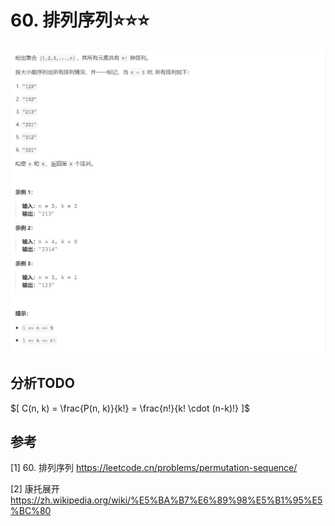 # 60. 排列序列⭐⭐⭐
![](../../../_static/leetcode/lc60_01.png)

## 分析TODO

$[ C(n, k) = \frac{P(n, k)}{k!} = \frac{n!}{k! \cdot (n-k)!} ]$

## 参考
[1] 60. 排列序列 https://leetcode.cn/problems/permutation-sequence/

[2] 康托展开 https://zh.wikipedia.org/wiki/%E5%BA%B7%E6%89%98%E5%B1%95%E5%BC%80